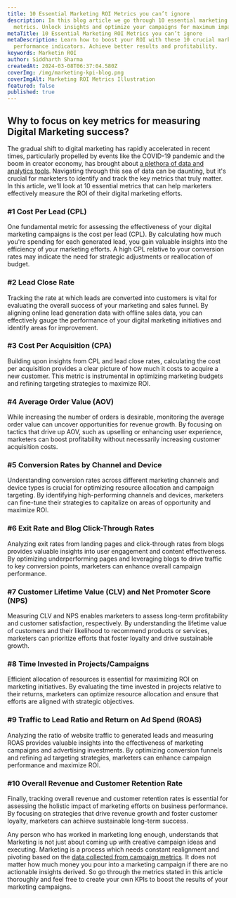 ```yaml
---
title: 10 Essential Marketing ROI Metrics you can’t ignore
description: In this blog article we go through 10 essential marketing ROI
  metrics. Unlock insights and optimize your campaigns for maximum impact.
metaTitle: 10 Essential Marketing ROI Metrics you can’t ignore
metaDescription: Learn how to boost your ROI with these 10 crucial marketing
  performance indicators. Achieve better results and profitability.
keywords: Marketin ROI
author: Siddharth Sharma
createdAt: 2024-03-08T06:37:04.580Z
coverImg: /img/marketing-kpi-blog.png
coverImgAlt: Marketing ROI Metrics Illustration
featured: false
published: true
---
```

## Why to focus on key metrics for measuring Digital Marketing success?

The gradual shift to digital marketing has rapidly accelerated in recent times, particularly propelled by events like the COVID-19 pandemic and the boom in creator economy, has brought about [a plethora of data and analytics tools](https://formester.com/blog/25-essential-digital-marketing-agency-tools-to-help-you-scale-in-2024/). Navigating through this sea of data can be daunting, but it's crucial for marketers to identify and track the key metrics that truly matter. In this article, we'll look at 10 essential metrics that can help marketers effectively measure the ROI of their digital marketing efforts.

### \#1 Cost Per Lead (CPL)

One fundamental metric for assessing the effectiveness of your digital marketing campaigns is the cost per lead (CPL). By calculating how much you're spending for each generated lead, you gain valuable insights into the efficiency of your marketing efforts. A high CPL relative to your conversion rates may indicate the need for strategic adjustments or reallocation of budget.

### \#2 Lead Close Rate

Tracking the rate at which leads are converted into customers is vital for evaluating the overall success of your marketing and sales funnel. By aligning online lead generation data with offline sales data, you can effectively gauge the performance of your digital marketing initiatives and identify areas for improvement.

### \#3 Cost Per Acquisition (CPA)

Building upon insights from CPL and lead close rates, calculating the cost per acquisition provides a clear picture of how much it costs to acquire a new customer. This metric is instrumental in optimizing marketing budgets and refining targeting strategies to maximize ROI.

### \#4 Average Order Value (AOV)

While increasing the number of orders is desirable, monitoring the average order value can uncover opportunities for revenue growth. By focusing on tactics that drive up AOV, such as upselling or enhancing user experience, marketers can boost profitability without necessarily increasing customer acquisition costs.

### \#5 Conversion Rates by Channel and Device

Understanding conversion rates across different marketing channels and device types is crucial for optimizing resource allocation and campaign targeting. By identifying high-performing channels and devices, marketers can fine-tune their strategies to capitalize on areas of opportunity and maximize ROI.

### \#6 Exit Rate and Blog Click-Through Rates

Analyzing exit rates from landing pages and click-through rates from blogs provides valuable insights into user engagement and content effectiveness. By optimizing underperforming pages and leveraging blogs to drive traffic to key conversion points, marketers can enhance overall campaign performance.

### \#7 Customer Lifetime Value (CLV) and Net Promoter Score (NPS)

Measuring CLV and NPS enables marketers to assess long-term profitability and customer satisfaction, respectively. By understanding the lifetime value of customers and their likelihood to recommend products or services, marketers can prioritize efforts that foster loyalty and drive sustainable growth.

### \#8 Time Invested in Projects/Campaigns

Efficient allocation of resources is essential for maximizing ROI on marketing initiatives. By evaluating the time invested in projects relative to their returns, marketers can optimize resource allocation and ensure that efforts are aligned with strategic objectives.

### \#9 Traffic to Lead Ratio and Return on Ad Spend (ROAS)

Analyzing the ratio of website traffic to generated leads and measuring ROAS provides valuable insights into the effectiveness of marketing campaigns and advertising investments. By optimizing conversion funnels and refining ad targeting strategies, marketers can enhance campaign performance and maximize ROI.

### \#10 Overall Revenue and Customer Retention Rate

Finally, tracking overall revenue and customer retention rates is essential for assessing the holistic impact of marketing efforts on business performance. By focusing on strategies that drive revenue growth and foster customer loyalty, marketers can achieve sustainable long-term success.

Any person who has worked in marketing long enough, understands that Marketing is not just about coming up with creative campaign ideas and executing. Marketing is a process which needs constant realignment and pivoting based on the [data collected from campaign metrics](https://formester.com/blog/top-10-video-marketing-trends-in-2024/). It does not matter how much money you pour into a marketing campaign if there are no actionable insights derived. So go through the metrics stated in this article thoroughly and feel free to create your own KPIs to boost the results of your marketing campaigns.